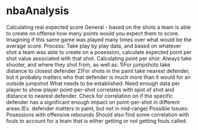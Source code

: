 # nbaAnalysis
Calculating real expected score
General - based on the shots a team is able to create on offense how many points would you expect them to score. Imagining if this same game was played many times over what would be the average score.
Process:
Take play by play data, and based on whatever shot a team was able to create on a posession, calculate expected point per shot value associated with that shot.
Calculating point per shot:
Always take shooter, and where they shot from, as well as:
1)For jumpshots take distance to closest defender
2)For shots in the paint take nearest defender, but it probably matters who that defender is much more than it would for an outside jumpshot
What needs to be established:
Need enough data per player to show player point-per-shot correlates with spot of shot and distance to nearest defender. 
Check for correlation on if the specific defender has a significant enough impact on point-per-shot in different areas.(Ex. defender matters in paint, but not in mid-range)
Possible Issues:
Posessions with offensive rebounds
Should also find some correlation with fouls to account for a team that is either getting or not getting fouls called.

 
